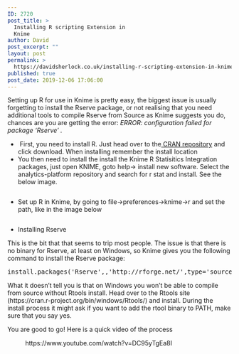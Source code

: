 ```yaml
---
ID: 2720
post_title: >
  Installing R scripting Extension in
  Knime
author: David
post_excerpt: ""
layout: post
permalink: >
  https://davidsherlock.co.uk/installing-r-scripting-extension-in-knime/
published: true
post_date: 2019-12-06 17:06:00
---
```

<!-- wp:paragraph -->
<p></p>
<!-- /wp:paragraph -->

<!-- wp:paragraph -->
<p>Setting up R for use in Knime is pretty easy, the biggest issue is usually forgetting to install the Rserve package, or not realising that you need additional tools to compile Rserve from Source as Knime suggests you do, chances are you are getting the error:  <em>ERROR: configuration failed for package ‘Rserve’ .</em></p>
<!-- /wp:paragraph -->

<!-- wp:list -->
<ul><li> First, you need to install R. Just head over to the<a href="https://cran.r-project.org/"> CRAN repository</a> and click download. When installing remember the install location</li><li>You then need to install the install the Knime R Statisitics Integration packages, just open KNIME, goto help-> install new software. Select the analytics-platform repository and search for r stat and install. See the below image.</li></ul>
<!-- /wp:list -->

<!-- wp:image {"id":2722,"sizeSlug":"large"} -->
<figure class="wp-block-image size-large"><img src="https://davidsherlock.co.uk/wp-content/uploads/2019/12/knime_6pfjSOcqWU.png" alt="" class="wp-image-2722"/></figure>
<!-- /wp:image -->

<!-- wp:list -->
<ul><li> Set up R in Knime, by going to file->preferences->knime->r and set the path, like in the image below  </li></ul>
<!-- /wp:list -->

<!-- wp:image {"id":2723,"sizeSlug":"large"} -->
<figure class="wp-block-image size-large"><img src="https://davidsherlock.co.uk/wp-content/uploads/2019/12/knime_0qSeCVriTn.png" alt="" class="wp-image-2723"/></figure>
<!-- /wp:image -->

<!-- wp:paragraph -->
<p></p>
<!-- /wp:paragraph -->

<!-- wp:list -->
<ul><li>Installing Rserve</li></ul>
<!-- /wp:list -->

<!-- wp:paragraph -->
<p>This is the bit that that seems to trip most people. The issue
is that there is no binary for Rserve, at least on Windows, so Knime gives you the
following command to install the Rserve package:</p>
<!-- /wp:paragraph -->

<!-- wp:enlighter/codeblock -->
<pre class="EnlighterJSRAW" data-enlighter-language="generic" data-enlighter-theme="" data-enlighter-highlight="" data-enlighter-linenumbers="" data-enlighter-lineoffset="" data-enlighter-title="" data-enlighter-group="">install.packages('Rserve',,'http://rforge.net/',type='source')</pre>
<!-- /wp:enlighter/codeblock -->

<!-- wp:paragraph -->
<p>What it doesn’t tell you is that on Windows you won’t be
able to compile from source without Rtools install. Head over to the Rtools
site (https://cran.r-project.org/bin/windows/Rtools/) and install. During the
install process it might ask if you want to add the rtool binary to PATH, make
sure that you say yes.</p>
<!-- /wp:paragraph -->

<!-- wp:paragraph -->
<p>You are good to go! Here is a quick video of the process</p>
<!-- /wp:paragraph -->

<!-- wp:core-embed/youtube {"url":"https://www.youtube.com/watch?v=DC95yTgEa8I","type":"video","providerNameSlug":"youtube","className":"wp-embed-aspect-16-9 wp-has-aspect-ratio"} -->
<figure class="wp-block-embed-youtube wp-block-embed is-type-video is-provider-youtube wp-embed-aspect-16-9 wp-has-aspect-ratio"><div class="wp-block-embed__wrapper">
https://www.youtube.com/watch?v=DC95yTgEa8I
</div></figure>
<!-- /wp:core-embed/youtube -->
